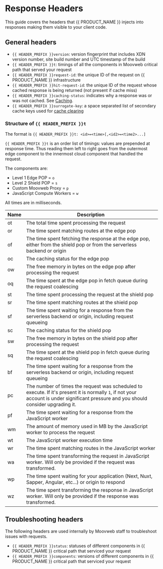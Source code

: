 # Response Headers

This guide covers the headers that {{ PRODUCT_NAME }} injects into responses making them visible to your client code.

## General headers

- `{{ HEADER_PREFIX }}version`: version fingerprint that includes XDN version number, site build number and UTC timestamp of the build
- `{{ HEADER_PREFIX }}t`: timings of all the components in Moovweb critical path that served your request
- `{{ HEADER_PREFIX }}request-id`: the unique ID of the request on {{ PRODUCT_NAME }} infrastructure
- `{{ HEADER_PREFIX }}hit-request-id`: the unique ID of the request whose cached response is being returned (not present if cache miss)
- `{{ HEADER_PREFIX }}caching-status`: indicates why a response was or was not cached. See [Caching](/guides/caching#section_why_is_my_response_not_being_cached_).
- `{{ HEADER_PREFIX }}surrogate-key`: a space separated list of secondary cache keys used for [cache clearing](/guides/caching#section_clearing_the_cache)

### Structure of `{{ HEADER_PREFIX }}t`

The format is `{{ HEADER_PREFIX }}t: <id>=<time>[,<id2>=<time2>...]`

`{{ HEADER_PREFIX }}t` is an order list of timings: values are prepended at response time. Thus reading them left to right goes from the outermost edge component to the innermost cloud component that handled the request.

The components are:

- Level 1 Edge POP = `o`
- Level 2 Shield POP = `s`
- Custom Moovweb Proxy = `p`
- JavaScript Compute Workers = `w`

All times are in milliseconds.

| Name | Description                                                                                                                                                                           |
| ---- | ------------------------------------------------------------------------------------------------------------------------------------------------------------------------------------- |
| ot   | The total time spent processing the request                                                                                                                                           |
| or   | The time spent matching routes at the edge pop                                                                                                                                        |
| of   | The time spent fetching the response at the edge pop, either from the shield pop or from the serverless backend or origin                                                             |
| oc   | The caching status for the edge pop                                                                                                                                                   |
| ow   | The free memory in bytes on the edge pop after processing the request                                                                                                                 |
| oq   | The time spent at the edge pop in fetch queue during the request coalescing                                                                                                           |
| st   | The time spent processing the request at the shield pop                                                                                                                               |
| sr   | The time spent matching routes at the shield pop                                                                                                                                      |
| sf   | The time spent waiting for a response from the serverless backend or origin, including request queueing                                                                               |
| sc   | The caching status for the shield pop                                                                                                                                                 |
| sw   | The free memory in bytes on the shield pop after processing the request                                                                                                               |
| sq   | The time spent at the shield pop in fetch queue during the request coalescing                                                                                                         |
| bf   | The time spent waiting for a response from the serverless backend or origin, including request queueing                                                                               |
| pc   | The number of times the request was scheduled to execute. If it's present it is normally `1`, if not your account is under significant pressure and you should consider upgrading it. |
| pf   | The time spent waiting for a response from the JavaScript worker                                                                                                                      |
| wm   | The amount of memory used in MB by the JavaScript worker to process the request                                                                                                       |
| wt   | The JavaScript worker execution time                                                                                                                                                  |
| wr   | The time spent matching routes in the JavaScript worker                                                                                                                               |
| wa   | The time spent transforming the request in JavaScript worker. Will only be provided if the request was transformed.                                                                   |
| wp   | The time spent waiting for your application (Next, Nuxt, Sapper, Angular, etc...) or origin to respond                                                                                |
| wz   | The time spent transforming the response in JavaScript worker. Will only be provided if the response was transformed.                                                                 |

## Troubleshooting headers

The following headers are used internally by Moovweb staff to troubleshoot issues with requests.

- `{{ HEADER_PREFIX }}status`: statuses of different components in {{ PRODUCT_NAME }} critical path that serviced your request
- `{{ HEADER_PREFIX }}components`: versions of different components in {{ PRODUCT_NAME }} critical path that serviced your request
